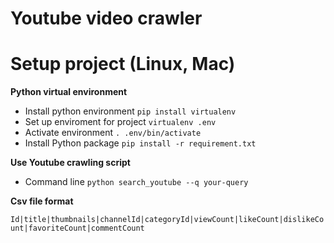 # Youtube video crawler

# Setup project (Linux, Mac)

**Python virtual environment**

- Install python environment `pip install virtualenv`
- Set up enviroment for project `virtualenv .env`
- Activate environment `. .env/bin/activate`
- Install Python package `pip install -r requirement.txt`

**Use Youtube crawling script**

- Command line `python search_youtube --q your-query`

**Csv file format**

`Id|title|thumbnails|channelId|categoryId|viewCount|likeCount|dislikeCount|favoriteCount|commentCount`
